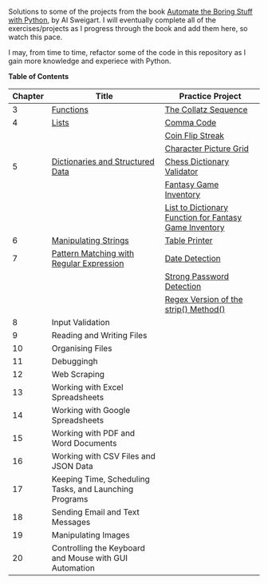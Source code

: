 Solutions to some of the projects from the book <a href="https://automatetheboringstuff.com/">Automate the Boring Stuff with Python</a>, by Al Sweigart.  I will eventually complete all of the exercises/projects as I progress through the book and add them here, so watch this pace.

I may, from time to time, refactor some of the code in this repository as I gain more knowledge and experiece with Python.

**Table of Contents**

| **Chapter** | **Title**                                                                                                                                                   | **Practice Project**                                                                                                                                                                                       |
|-------------|-------------------------------------------------------------------------------------------------------------------------------------------------------------|------------------------------------------------------------------------------------------------------------------------------------------------------------------------------------------------------------|
| 3           | [Functions](https://github.com/g-ung/project-level-up/tree/main/automate-the-boring-stuff-with-python-SOLUTIONS/Chapter_3)                                  | [The Collatz   Sequence](https://github.com/g-ung/project-level-up/blob/main/automate-the-boring-stuff-with-python-SOLUTIONS/Chapter_3/collatz.py)                                                         |
| 4           | [Lists](https://github.com/g-ung/project-level-up/tree/main/automate-the-boring-stuff-with-python-SOLUTIONS/Chapter_4)                                      | [Comma   Code](https://github.com/g-ung/project-level-up/blob/main/automate-the-boring-stuff-with-python-SOLUTIONS/Chapter_4/comma.py)                                                                     |
|             |                                                                                                                                                             | [Coin Flip   Streak](https://github.com/g-ung/project-level-up/blob/main/automate-the-boring-stuff-with-python-SOLUTIONS/Chapter_4/coin_flip_streaks.py)                                                   |
|             |                                                                                                                                                             | [Character Picture   Grid](https://github.com/g-ung/project-level-up/blob/main/automate-the-boring-stuff-with-python-SOLUTIONS/Chapter_4)                                                                  |
| 5           | [Dictionaries and Structured   Data](https://github.com/g-ung/project-level-up/tree/main/automate-the-boring-stuff-with-python-SOLUTIONS/Chapter_5)         | [Chess Dictionary   Validator](https://github.com/g-ung/project-level-up/blob/main/automate-the-boring-stuff-with-python-SOLUTIONS/Chapter_5/chess_dict_validator.py)                                      |
|             |                                                                                                                                                             | [Fantasy Game   Inventory](https://github.com/g-ung/project-level-up/blob/main/automate-the-boring-stuff-with-python-SOLUTIONS/Chapter_5/fantasy_game_inventory.py)                                        |
|             |                                                                                                                                                             | [List to Dictionary Function for Fantasy Game   Inventory](https://github.com/g-ung/project-level-up/blob/main/automate-the-boring-stuff-with-python-SOLUTIONS/Chapter_5/list_to_dict_fantasy_game_inv.py) |
| 6           | [Manipulating   Strings](https://github.com/g-ung/project-level-up/tree/main/automate-the-boring-stuff-with-python-SOLUTIONS/Chapter_6)                     | [Table   Printer](https://github.com/g-ung/project-level-up/blob/main/automate-the-boring-stuff-with-python-SOLUTIONS/Chapter_6/print_table.py)                                                            |
| 7           | [Pattern Matching with Regular   Expression](https://github.com/g-ung/project-level-up/tree/main/automate-the-boring-stuff-with-python-SOLUTIONS/Chapter_7) | [Date   Detection](https://github.com/g-ung/project-level-up/blob/main/automate-the-boring-stuff-with-python-SOLUTIONS/Chapter_7/date_detection.py)                                                        |
|             |                                                                                                                                                             | [Strong Password   Detection](https://github.com/g-ung/project-level-up/blob/main/automate-the-boring-stuff-with-python-SOLUTIONS/Chapter_7/strong_password_detection.py)                                  |
|             |                                                                                                                                                             | [Regex Version of the strip()   Method()](https://github.com/g-ung/project-level-up/blob/main/automate-the-boring-stuff-with-python-SOLUTIONS/Chapter_7/regex_version_strip.py)                            |
| 8           | Input Validation                                                                                                                                            |                                                                                                                                                                                                            |
| 9           | Reading and Writing Files                                                                                                                                   |                                                                                                                                                                                                            |
| 10          | Organising Files                                                                                                                                            |                                                                                                                                                                                                            |
| 11          | Debuggingh                                                                                                                                                  |                                                                                                                                                                                                            |
| 12          | Web Scraping                                                                                                                                                |                                                                                                                                                                                                            |
| 13          | Working with Excel Spreadsheets                                                                                                                             |                                                                                                                                                                                                            |
| 14          | Working with Google Spreadsheets                                                                                                                            |                                                                                                                                                                                                            |
| 15          | Working with PDF and Word Documents                                                                                                                         |                                                                                                                                                                                                            |
| 16          | Working with CSV Files and JSON Data                                                                                                                        |                                                                                                                                                                                                            |
| 17          | Keeping Time, Scheduling Tasks, and Launching Programs                                                                                                      |                                                                                                                                                                                                            |
| 18          | Sending Email and Text Messages                                                                                                                             |                                                                                                                                                                                                            |
| 19          | Manipulating Images                                                                                                                                         |                                                                                                                                                                                                            |
| 20          | Controlling the Keyboard and Mouse with GUI Automation                                                                                                      |                                                                                                                                                                                                            |
